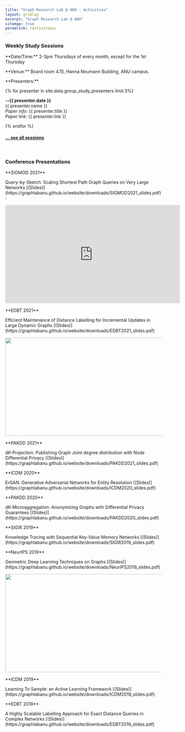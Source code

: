 ```yaml
---
title: "Graph Research Lab @ ANU - Activities"
layout: gridlay
excerpt: "Graph Research Lab @ ANU"
sitemap: true
permalink: /activities/
---
```


### Weekly Study Sessions

<p> </p>

<p>
  **Date/Time:** 2-3pm Thursdays of every month, except for the 1st Thursday
</p>

<p>**Venue:** Board room 4.15, Hanna Neumann Building, ANU campus.</p>

<p>**Presenters:**</p>

{% for presenter in site.data.group_study_presenters limit:3%}

**--{{ presenter.date }}** <br>
{{ presenter.name }}  
<em>Paper info:</em> {{ presenter.title }} <br>
<em>Paper link:</em> {{ presenter.link }} <br>
 
{% endfor %}

<p> </p>

<h4><a href="{{ site.url }}{{ site.baseurl }}/allsessions.html">... see all sessions</a></h4>

<br>






### Conference Presentations

<p>**SIGMOD 2021**</p> 
<p>Query-by-Sketch: Scaling Shortest Path Graph Queries on Very Large Networks [(Slides)](https://graphlabanu.github.io/website/downloads/SIGMOD2021_slides.pdf):</p>
<iframe width="560" height="315" src="https://www.youtube.com/embed/zc5n2SsCtbQ" frameborder="0" allowfullscreen></iframe>

<br>

<p>**EDBT 2021**</p> 
<p>Efficient Maintenance of Distance Labelling for Incremental Updates in Large Dynamic Graphs [(Slides)](https://graphlabanu.github.io/website/downloads/EDBT2021_slides.pdf)</p>

<img src="https://graphlabanu.github.io/website/downloads/EDBT2021_poster.png" width="560" height="315">

<br>

<p>**PAKDD 2021**</p> 
<p>dK-Projection: Publishing Graph Joint degree distribution with Node Differential Privacy [(Slides)](https://graphlabanu.github.io/website/downloads/PAKDD2021_slides.pdf)</p>

<p>**ICDM 2020**</p> 
<p>ErGAN: Generative Adversarial Networks for Entity Resolution [(Slides)](https://graphlabanu.github.io/website/downloads/ICDM2020_slides.pdf)</p>

<p>**PAKDD 2020**</p> 
<p>dK-Microaggregation: Anonymizing Graphs with Differential Privacy Guarantees [(Slides)](https://graphlabanu.github.io/website/downloads/PAKDD2020_slides.pdf)</p>

<p>**SIGIR 2019**</p> 
<p>Knowledge Tracing with Sequential Key-Value Memory Networks [(Slides)](https://graphlabanu.github.io/website/downloads/SIGIR2019_slides.pdf)</p>

<p>**NeurIPS 2019**</p> 
<p>Geometric Deep Learning Techniques on Graphs [(Slides)](https://graphlabanu.github.io/website/downloads/NeurIPS2019_slides.pdf)</p>

<img src="https://graphlabanu.github.io/website/downloads/NeurIPS2019_poster.png" width="560" height="315">

<br>

<p>**ICDM 2019**</p> 
<p>Learning To Sample: an Active Learning Framework [(Slides)](https://graphlabanu.github.io/website/downloads/ICDM2019_slides.pdf)</p>


<p>**EDBT 2019**</p> 
<p>A Highly Scalable Labelling Approach for Exact Distance Queries in Complex Networks [(Slides)](https://graphlabanu.github.io/website/downloads/EDBT2019_slides.pdf)</p>


